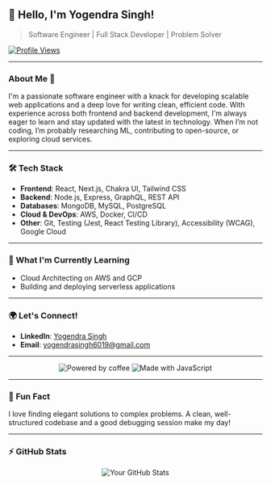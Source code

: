 ## 👋 Hello, I'm Yogendra Singh!  
> Software Engineer | Full Stack Developer | Problem Solver  

[![Profile Views](http://hits.dwyl.com/bluecoder5015/bluecoder5015.svg)](http://hits.dwyl.com/bluecoder5015/bluecoder5015)  

---

### About Me 🚀  
I'm a passionate software engineer with a knack for developing scalable web applications and a deep love for writing clean, efficient code. With experience across both frontend and backend development, I'm always eager to learn and stay updated with the latest in technology. When I’m not coding, I’m probably researching ML, contributing to open-source, or exploring cloud services.

---

### 🛠️ Tech Stack  

- **Frontend**: React, Next.js, Chakra UI, Tailwind CSS  
- **Backend**: Node.js, Express, GraphQL, REST API  
- **Databases**: MongoDB, MySQL, PostgreSQL  
- **Cloud & DevOps**: AWS, Docker, CI/CD  
- **Other**: Git, Testing (Jest, React Testing Library), Accessibility (WCAG), Google Cloud  

---

### 🌱 What I'm Currently Learning  
- Cloud Architecting on AWS and GCP  
- Building and deploying serverless applications  

---

### 🌍 Let's Connect!  
- **LinkedIn**: [Yogendra Singh](https://www.linkedin.com/in/yogendra5015/)  
- **Email**: yogendrasingh6019@gmail.com  

---

<p align="center"> 
  <img src="https://forthebadge.com/images/badges/powered-by-coffee.svg" alt="Powered by coffee" />
  <img src="https://forthebadge.com/images/badges/made-with-javascript.svg" alt="Made with JavaScript" />
</p>  

---

### 🌟 Fun Fact  
I love finding elegant solutions to complex problems. A clean, well-structured codebase and a good debugging session make my day!

---

### ⚡ GitHub Stats  
<p align="center"> 
  <img src="https://github-readme-stats.vercel.app/api?username=bluecoder5015&show_icons=true&theme=radical" alt="Your GitHub Stats" />
</p>
